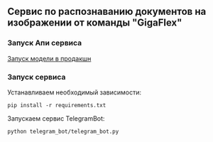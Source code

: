 ## Сервис по распознаванию документов на изображении от команды "GigaFlex"


### Запуск Апи сервиса

[Запуск модели в продакшн](api_service/README.md)

### Запуск сервиса

Устанавливаем необходимый зависимости:
```
pip install -r requirements.txt
```

Запускаем сервис TelegramBot:
```bash
python telegram_bot/telegram_bot.py
```

